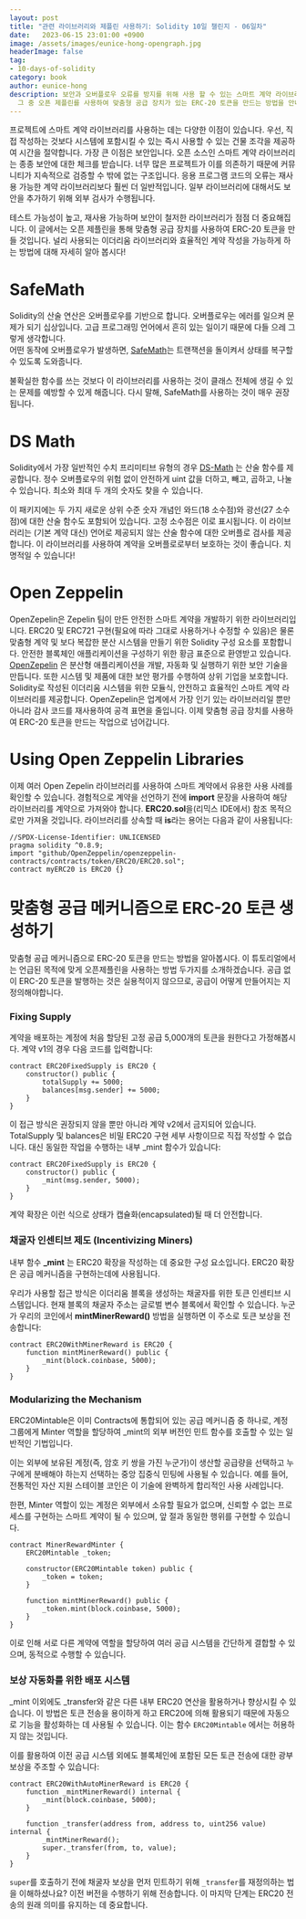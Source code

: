 ```yaml
---
layout: post
title: "관련 라이브러리와 제플린 사용하기: Solidity 10일 챌린지 - 06일차"
date:   2023-06-15 23:01:00 +0900
image: /assets/images/eunice-hong-opengraph.jpg
headerImage: false
tag:
- 10-days-of-solidity
category: book
author: eunice-hong
description: 보안과 오버플로우 오류를 방지를 위해 사용 할 수 있는 스마트 계약 라이브러리에 대해 알아봅니다.
  그 중 오픈 제플린를 사용하여 맞춤형 공급 장치가 있는 ERC-20 토큰을 만드는 방법을 안내합니다.
---
```


프로젝트에 스마트 계약 라이브러리를 사용하는 데는 다양한 이점이 있습니다. 
우선, 직접 작성하는 것보다 시스템에 포함시킬 수 있는 즉시 사용할 수 있는 건물 조각을 제공하여 시간을 절약합니다. 
가장 큰 이점은 보안입니다. 
오픈 소스인 스마트 계약 라이브러리는 종종 보안에 대한 체크를 받습니다. 
너무 많은 프로젝트가 이를 의존하기 때문에 커뮤니티가 지속적으로 검증할 수 밖에 없는 구조입니다. 
응용 프로그램 코드의 오류는 재사용 가능한 계약 라이브러리보다 훨씬 더 일반적입니다. 
일부 라이브러리에 대해서도 보안을 추가하기 위해 외부 검사가 수행됩니다.

테스트 가능성이 높고, 재사용 가능하며 보안이 철저한 라이브러리가 점점 더 중요해집니다. 
이 글에서는 오픈 제플린을 통해 맞춤형 공급 장치를 사용하여 ERC-20 토큰을 만들 것입니다. 
널리 사용되는 이더리움 라이브러리와 효율적인 계약 작성을 가능하게 하는 방법에 대해 자세히 알아 봅시다!

# SafeMath

Solidity의 산술 연산은 오버플로우를 기반으로 합니다. 
오버플로우는 에러를 일으켜 문제가 되기 십상입니다. 고급 프로그래밍 언어에서 흔히 있는 일이기 때문에 다들 으레 그렇게 생각합니다.  
어떤 동작에 오버플로우가 발생하면, [SafeMath][safe_math]는 트랜잭션을 돌이켜서 상태를 복구할 수 있도록 도와줍니다.

불확실한 함수를 쓰는 것보다 이 라이브러리를 사용하는 것이 클래스 전체에 생길 수 있는 문제를 예방할 수 있게 해줍니다. 
다시 말해, SafeMath를 사용하는 것이 매우 권장됩니다.

# DS Math

Solidity에서 가장 일반적인 수치 프리미티브 유형의 경우 [DS-Math](https://dappsys.readthedocs.io/en/latest/ds_math.html) 는 산술 함수를 제공합니다. 
정수 오버플로우의 위험 없이 안전하게 uint 값을 더하고, 빼고, 곱하고, 나눌 수 있습니다. 
최소와 최대 두 개의 숫자도 찾을 수 있습니다.

이 패키지에는 두 가지 새로운 상위 수준 숫자 개념인 와드(18 소수점)와 광선(27 소수점)에 대한 산술 함수도 포함되어 있습니다. 
고정 소수점은 이로 표시됩니다. 
이 라이브러리는 (기본 계약 대신) 언어로 제공되지 않는 산술 함수에 대한 오버플로 검사를 제공합니다. 
이 라이브러리를 사용하여 계약을 오버플로로부터 보호하는 것이 좋습니다. 
치명적일 수 있습니다!

# Open Zeppelin

OpenZepelin은 Zepelin 팀이 만든 안전한 스마트 계약을 개발하기 위한 라이브러리입니다. 
ERC20 및 ERC721 구현(필요에 따라 그대로 사용하거나 수정할 수 있음)은 물론 맞춤형 계약 및 보다 복잡한 분산 시스템을 만들기 위한 Solidity 구성 요소를 포함합니다. 
안전한 블록체인 애플리케이션을 구성하기 위한 황금 표준으로 환영받고 있습니다. 
[OpenZepelin](https://docs.openzeppelin.com/contracts/3.x/erc20) 은 분산형 애플리케이션을 개발, 자동화 및 실행하기 위한 보안 기술을 만듭니다. 
또한 시스템 및 제품에 대한 보안 평가를 수행하여 상위 기업을 보호합니다. 
Solidity로 작성된 이더리움 시스템을 위한 모듈식, 안전하고 효율적인 스마트 계약 라이브러리를 제공합니다. 
OpenZepelin은 업계에서 가장 인기 있는 라이브러리일 뿐만 아니라 감사 코드를 재사용하여 공격 표면을 줄입니다. 
이제 맞춤형 공급 장치를 사용하여 ERC-20 토큰을 만드는 작업으로 넘어갑니다.

# Using Open Zeppelin Libraries

이제 여러 Open Zepelin 라이브러리를 사용하여 스마트 계약에서 유용한 사용 사례를 확인할 수 있습니다. 
경험적으로 계약을 선언하기 전에 **import** 문장을 사용하여 해당 라이브러리를 계약으로 가져와야 합니다. 
**ERC20.sol**을(리믹스 IDE에서) 참조 목적으로만 가져올 것입니다. 
라이브러리를 상속할 때 **is**라는 용어는 다음과 같이 사용됩니다:

```solidity
//SPDX-License-Identifier: UNLICENSED
pragma solidity ^0.8.9;
import "github/OpenZeppelin/openzeppelin-contracts/contracts/token/ERC20/ERC20.sol";
contract myERC20 is ERC20 {}
```

# 맞춤형 공급 메커니즘으로 ERC-20 토큰 생성하기

맞춤형 공급 메커니즘으로 ERC-20 토큰을 만드는 방법을 알아봅시다. 
이 튜토리얼에서는 언급된 목적에 맞게 오픈제플린을 사용하는 방법 두가지를 소개하겠습니다. 
공급 없이 ERC-20 토큰을 발행하는 것은 실용적이지 않으므로, 공급이 어떻게 만들어지는 지 정의해야합니다.

### Fixing Supply

계약을 배포하는 계정에 처음 할당된 고정 공급 5,000개의 토큰을 원한다고 가정해봅시다.
계약 v1의 경우 다음 코드를 입력합니다:

```solidity
contract ERC20FixedSupply is ERC20 {
	constructor() public {
		totalSupply += 5000;
		balances[msg.sender] += 5000;
	}
}
```

이 접근 방식은 권장되지 않을 뿐만 아니라 계약 v2에서 금지되어 있습니다.
TotalSupply 및 balances은 비밀 ERC20 구현 세부 사항이므로 직접 작성할 수 없습니다.
대신 동일한 작업을 수행하는 내부 _mint 함수가 있습니다:

```solidity
contract ERC20FixedSupply is ERC20 {
    constructor() public {
        _mint(msg.sender, 5000);
    }
}
```
계약 확장은 이런 식으로 상태가 캡슐화(encapsulated)될 때 더 안전합니다.

### 채굴자 인센티브 제도 (Incentivizing Miners)

내부 함수 **_mint** 는 ERC20 확장을 작성하는 데 중요한 구성 요소입니다. ERC20 확장은 공급 메커니즘을 구현하는데에 사용됩니다.

우리가 사용할 접근 방식은 이더리움 블록을 생성하는 채굴자를 위한 토큰 인센티브 시스템입니다.
현재 블록의 채굴자 주소는 글로벌 변수 블록에서 확인할 수 있습니다.
누군가 우리의 코인에서 **mintMinerReward()** 방법을 실행하면 이 주소로 토큰 보상을 전송합니다:

```solidity
contract ERC20WithMinerReward is ERC20 {
    function mintMinerReward() public {
        _mint(block.coinbase, 5000);
    }
}
```

### Modularizing the Mechanism

ERC20Mintable은 이미 Contracts에 통합되어 있는 공급 메커니즘 중 하나로, 
계정 그룹에게 Minter 역할을 할당하여 _mint의 외부 버전인 민트 함수를 호출할 수 있는 일반적인 기법입니다.

이는 외부에 보유된 계정(즉, 암호 키 쌍을 가진 누군가)이 생산할 공급량을 선택하고 누구에게 분배해야 하는지 선택하는 
중앙 집중식 민팅에 사용될 수 있습니다. 
예를 들어, 전통적인 자산 지원 스테이블 코인은 이 기술에 완벽하게 합리적인 사용 사례입니다.

한편, Minter 역할이 있는 계정은 외부에서 소유할 필요가 없으며, 신뢰할 수 없는 프로세스를 구현하는 스마트 계약이 될 수 있으며, 
앞 절과 동일한 행위를 구현할 수 있습니다.

```solidity
contract MinerRewardMinter {
    ERC20Mintable _token;

    constructor(ERC20Mintable token) public {
        _token = token;
    }

    function mintMinerReward() public {
        _token.mint(block.coinbase, 5000);
    }
}
```

이로 인해 서로 다른 계약에 역할을 할당하여 여러 공급 시스템을 간단하게 결합할 수 있으며, 동적으로 수행할 수 있습니다.

### 보상 자동화를 위한 배포 시스템

_mint 이외에도 _transfer와 같은 다른 내부 ERC20 연산을 활용하거나 향상시킬 수 있습니다. 
이 방법은 토큰 전송을 용이하게 하고 ERC20에 의해 활용되기 때문에 자동으로 기능을 활성화하는 데 사용될 수 있습니다. 
이는 함수 `ERC20Mintable` 에서는 허용하지 않는 것입니다.

이를 활용하여 이전 공급 시스템 외에도 블록체인에 포함된 모든 토큰 전송에 대한 광부 보상을 주조할 수 있습니다:

```solidity
contract ERC20WithAutoMinerReward is ERC20 {
    function _mintMinerReward() internal {
        _mint(block.coinbase, 5000);
    }

    function _transfer(address from, address to, uint256 value) internal {
        _mintMinerReward();
        super._transfer(from, to, value);
    }
}
```

`super`를 호출하기 전에 채굴자 보상을 먼저 민트하기 위해 `_transfer`를 재정의하는 법을 이해하셨나요? 
이전 버전을 수행하기 위해 전송합니다. 
이 마지막 단계는 ERC20 전송의 원래 의미를 유지하는 데 중요합니다.

[safe_math]: https://docs.openzeppelin.com/contracts/3.x/utilities#math